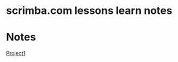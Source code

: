 scrimba.com lessons learn notes
================================



# Notes


[Project1](./react-site/)